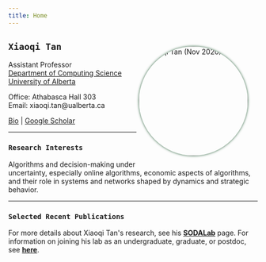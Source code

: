 ```yaml
---
title: Home
---
```


<div>
<img alt="Xiaoqi Tan (Nov 2020)" src="/img/AmiiPhoto2l.jpg" style="max-width:240px; min-width:210px; float:right; border-radius: 50%; box-shadow: 0px 0px 5px #275D38; margin: 25px 20px 10px 5px" width="220"/>
</div>


## `Xiaoqi Tan`

Assistant Professor \
[Department of Computing Science](https://www.ualberta.ca/computing-science/index.html)\
[University of Alberta](https://www.ualberta.ca/index.html)

Office: Athabasca Hall 303\
Email: xiaoqi.tan$\textsf{@}$ualberta.ca

[Bio](/bio) | [Google Scholar](https://scholar.google.com/citations?user=drR_WcAAAAAJ&hl=en&sortby=pubdate)


---

<!-- >
Xiaoqi Tan is an Assistant Professor of [Computing Science](https://www.ualberta.ca/computing-science/index.html) at the [University of Alberta](https://www.ualberta.ca/index.html) and a Fellow of [Alberta Machine Intelligence Institute (Amii)](https://www.amii.ca/). Prior to July 2021, he was a Postdoctoral Fellow at the [University of Toronto](https://www.utoronto.ca/). He received his Ph.D.  from [HKUST](https://hkust.edu.hk/) in 2018. During his Ph.D.,  he was also a visiting research fellow at the [School of Engineering and Applied Science](https://www.seas.harvard.edu/), [Harvard University](https://harvard.edu).   -->

### `Research Interests`

Algorithms and decision-making under uncertainty, especially online algorithms, economic aspects of algorithms, and their role in systems and networks shaped by dynamics and strategic behavior.
<!-- with applications to systems and online platforms shaped by dynamics and strategic behavior. His current research focuses on two key challenges in algorithm and systems design: (i) making sequential decisions without access to the full input in advance (_online algorithms_), and (ii) managing and allocating resources, incentives, and interactions in economic settings while ensuring computational feasibility and performance guarantees (_algorithmic economics_).  -->

---

### `Selected Recent Publications`    

>
<ul class=circle>
        <script>
            var i;
            for (i = 0; i < papers_full.length; i++) {
                document.write("<li class=paper>");
                printPaper(papers_full[i], "g");
                document.write("</li>");
            }
        </script>
</ul>

For more details about Xiaoqi Tan's research, see his [**SODALab**](https://sodalab.ca) page. For information on joining his lab as an undergraduate, graduate, or postdoc, see [**here**](https://sodalab.ca/join).